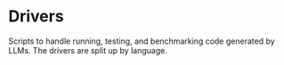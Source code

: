 # Drivers
Scripts to handle running, testing, and benchmarking code generated by LLMs.
The drivers are split up by language.